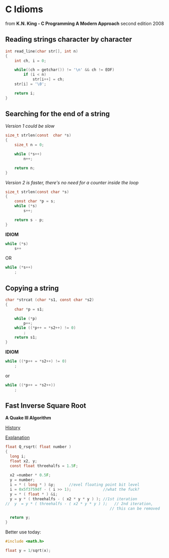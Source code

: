 # C Idioms

from **K.N. King - C Programming A Modern Approach** second edition 2008

## Reading strings character by character

```c
int read_line(char str[], int n)
{
    int ch, i = 0;

    while((ch = getchar()) != '\n' && ch != EOF)
        if (i < n)
            str[i++] = ch;
    str[i] = '\0';

    return i;
}

```

## Searching for the end of a string

*Version 1 could be slow*

```c
size_t strlen(const  char *s)
{
    size_t n = 0;

    while (*s++)
        n++;

    return n;
}
```
*Version 2 is faster, there's no need for a counter inside the loop*

```c
size_t strlen(const char *s)
{
    const char *p = s;
    while (*s)
        s++;

    return s - p;
}
```

**IDIOM**
```c
while (*s)
    s++

```
OR

```c
while (*s++)
    ;
```

## Copying a string

```c
char *strcat (char *s1, const char *s2)
{
    char *p = s1;

    while (*p)
        p++;
    while ((*p++ = *s2++) != 0)
        ;
    return s1;
}
```
**IDIOM**

```c
while ((*p++ = *s2++) != 0)
    ;
```
or

```c
while ((*p++ = *s2++))
    ;
```

## Fast Inverse Square Root
**A Quake III Algorithm** 

[History](https://medium.com/hard-mode/the-legendary-fast-inverse-square-root-e51fee3b49d9)

[Explanation](https://www.youtube.com/watch?v=p8u_k2LIZyo)


```c
float Q_rsqrt( float number )
{
  long i;
  float x2, y;
  const float threehalfs = 1.5F;
  
  x2 =number * 0.5F;
  y = number;
  i = * ( long * ) &y;      //evel floating point bit level
  i = 0x5f3759df - ( i >> 1);              //what the fuck?
  y = * ( float * ) &i;
  y = y * ( threehalfs - ( x2 * y * y ) ); //1st iteration
//  y  = y * ( threehalfs - ( x2 * y * y ) );   // 2nd iteration,
                                              // this can be removed

  return y;
}
```
Better use today:

```c
#include <math.h>

float y = 1/sqrt(x);
```
